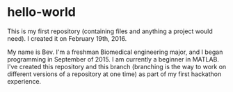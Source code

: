 # hello-world
This is my first repository (containing files and anything a project would need). I created it on February 19th, 2016.

My name is Bev. I'm a freshman Biomedical engineering major, and I began programming in September of 2015. I am currently a beginner in MATLAB. I've created this repository and this branch (branching is the way to work on different versions of a repository at one time) as part of my first hackathon experience.
